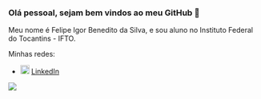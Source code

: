 ### Olá pessoal, sejam bem vindos ao meu GitHub 👋

Meu nome é Felipe Igor Benedito da Silva, e sou aluno no Instituto Federal do Tocantins - IFTO. 

Minhas redes:
<ul>
    <li>
    <img src="https://user-images.githubusercontent.com/30157522/87161827-6cd77380-c29b-11ea-902a-725eeed60745.png" width="18" alt="Linkedin"> 
    <a href="https://www.linkedin.com/in/felipe-silva-aba45017a/" target="_blank" title="My LinkedIn">LinkedIn</a>
  </li>
</ul>

![](https://github-readme-stats.vercel.app/api?username=eufelipeigor)
<!--
**eufelipeigor/eufelipeigor** is a ✨ _special_ ✨ repository because its `README.md` (this file) appears on your GitHub profile.

Here are some ideas to get you started:
- Hi there 👋
- 🔭 I’m currently working on ...
- 🌱 I’m currently learning ...
- 👯 I’m looking to collaborate on ...
- 🤔 I’m looking for help with ...
- 💬 Ask me about ...
- 📫 How to reach me: ...
- 😄 Pronouns: ...
- ⚡ Fun fact: ...
-->
